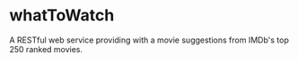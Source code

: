 # whatToWatch
A RESTful web service providing with a movie suggestions from IMDb's top 250 ranked movies.
